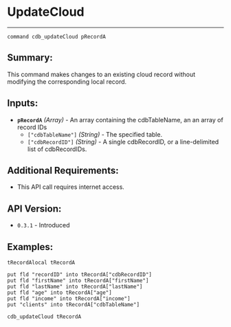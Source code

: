 # UpdateCloud
---
```
command cdb_updateCloud pRecordA
```
## Summary:
This command makes changes to an existing cloud record without modifying the corresponding local record.

## Inputs:
* **`pRecordA`** *(Array)* - An array containing the cdbTableName, an an array of record IDs
    * `["cdbTableName"]` *(String)* - The specified table.
    * `["cdbRecordID"]` *(String)* - A single cdbRecordID, or a line-delimited list of cdbRecordIDs.

## Additional Requirements:
* This API call requires internet access.

## API Version:
* `0.3.1` - Introduced

## Examples:
```
tRecordAlocal tRecordA
     
put fld "recordID" into tRecordA["cdbRecordID"]
put fld "firstName" into tRecordA["firstName"]
put fld "lastName" into tRecordA["lastName"]
put fld "age" into tRecordA["age"]
put fld "income" into tRecordA["income"]
put "clients" into tRecordA["cdbTableName"]
     
cdb_updateCloud tRecordA
```